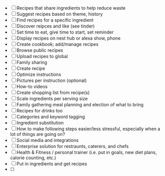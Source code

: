 - [ ] Recipes that share ingredients to help reduce waste
- [ ] Suggest recipes based on theme, history
- [ ] Find recipes for a specific ingredient
- [ ] Discover reipces and like (see tinder)
- [ ] Set time to eat, give time to start, set reminder
- [ ] Display recipes on nest hub or alexa show, phone
- [ ] Create cookbook; add/manage recipes
- [ ] Browse public recipes
- [ ] Upload recipes to global
- [ ] Family sharing
- [ ] Create recipe
- [ ] Optimize instructions
- [ ] Pictures per instruction (optional)
- [ ] How-to videos
- [ ] Create shopping list from recipe(s)
- [ ] Scale ingredients per serving size
- [ ] Family gathering meal planning and election of what to bring
- [ ] Recipes for drinks too
- [ ] Categories and keyword tagging
- [ ] Ingredient substitution
- [ ] How to make following steps easier/less stressful, especially when a lot of things are going on?
- [ ] Social media and integrations
- [ ] Enterprise solution for restraunts, caterers, and chefs
- [ ] Health & Fitness / personal trainer (i.e. put in goals, new diet plans, calorie counting, etc.)
- [ ] Put in ingredients and get recipes
- [ ] 
